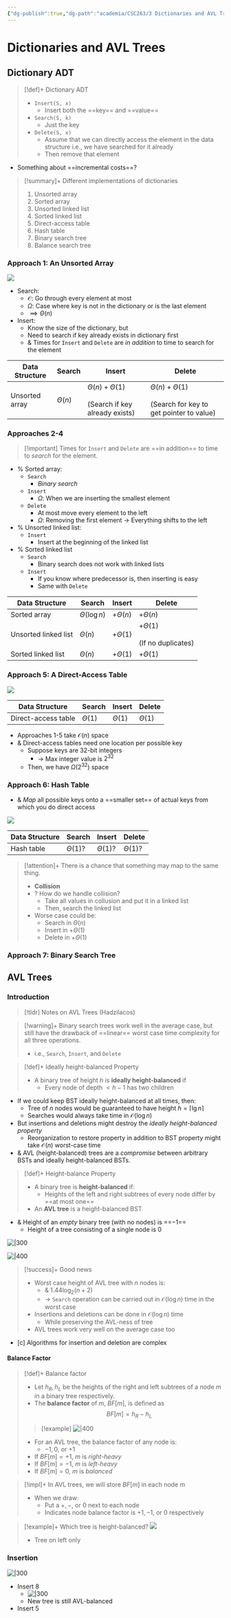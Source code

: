```yaml
---
{"dg-publish":true,"dg-path":"academia/CSC263/3 Dictionaries and AVL Trees/Dictionaries and AVL Trees.md","permalink":"/academia/csc-263/3-dictionaries-and-avl-trees/dictionaries-and-avl-trees/","tags":["cs","lecture","note","university"],"created":"2025-01-21T14:18:43.095-05:00","updated":"2025-01-25T13:35:21.113-05:00"}
---
```



# Dictionaries and AVL Trees

## Dictionary ADT

> [!def]+ Dictionary ADT
> - `Insert(S, x)`
>     - Insert both the ==key== and ==value==
> - `Search(S, k)`
>     - Just the key
> - `Delete(S, x)`
>     - Assume that we can directly access the element in the data structure i.e., we have searched for it already
>     - Then remove that element

- Something about ==incremental costs==?

> [!summary]+ Different implementations of dictionaries
> 1. Unsorted array
> 2. Sorted array
> 3. Unsorted linked list
> 4. Sorted linked list
> 5. Direct-access table
> 6. Hash table
> 7. Binary search tree
> 8. Balance search tree

### Approach 1: An Unsorted Array

![](https://i.imgur.com/2gR2lPi.png)

- Search:
    - $\mathcal{O}$: Go through every element at most
    - $\Omega$: Case where key is not in the dictionary or is the last element
    - $\implies \Theta(n)$
- Insert:
    - Know the size of the dictionary, but
    - Need to search if key already exists in dictionary first
    - & Times for `Insert` and `Delete` are *in addition* to time to search for the element

| Data Structure | Search      | Insert                                                        | Delete                                                                  |
| -------------- | ----------- | ------------------------------------------------------------- | ----------------------------------------------------------------------- |
| Unsorted array | $\Theta(n)$ | $\Theta(n) + \Theta(1)$<br><br>(Search if key already exists) | $\Theta(n) + \Theta(1)$<br><br>(Search for key to get pointer to value) |

### Approaches 2-4

> [!important] Times for `Insert` and `Delete` are ==in addition== to time to *search* for the element.

- % Sorted array:
    - `Search`
        - *Binary search*
    - `Insert`
        - $\Omega$: When we are inserting the smallest element
    - `Delete`
        - At most move every element to the left
        - $\Omega$: Removing the first element → Everything shifts to the left
- % Unsorted linked list:
    - `Insert`
        - Insert at the beginning of the linked list
- % Sorted linked list
    - `Search`
        - Binary search does not work with linked lists
    - `Insert`
        - If you know where predecessor is, then inserting is easy
        - Same with `Delete`

| Data Structure       | Search           | Insert        | Delete                                  |
| -------------------- | ---------------- | ------------- | --------------------------------------- |
| Sorted array         | $\Theta(\log n)$ | $+ \Theta(n)$ | $+\Theta(n)$                            |
| Unsorted linked list | $\Theta(n)$      | $+\Theta(1)$  | $+ \Theta(1)$<br><br>(If no duplicates) |
| Sorted linked list   | $\Theta(n)$      | $+ \Theta(1)$ | $+ \Theta(1)$                           |

### Approach 5: A Direct-Access Table

![](https://i.imgur.com/FiLPE0o.png)

| Data Structure      | Search      | Insert      | Delete      |
| ------------------- | ----------- | ----------- | ----------- |
| Direct-access table | $\Theta(1)$ | $\Theta(1)$ | $\Theta(1)$ |

- Approaches 1-5 take $\mathcal{O}(n)$ space
- & Direct-access tables need one location per possible key
    - Suppose keys are 32-bit integers
        - → Max integer value is $2^{32}$
    - Then, we have $\Omega(2^{32})$ space

### Approach 6: Hash Table

- & *Map* all possible keys onto a ==smaller set== of actual keys from which you do direct access

![](https://i.imgur.com/fF1bsmF.png)

| Data Structure | Search       | Insert       | Delete       |
| -------------- | ------------ | ------------ | ------------ |
| Hash table     | $\Theta(1)$? | $\Theta(1)$? | $\Theta(1)$? |

> [!attention]+ There is a chance that something may map to the same thing.
> - **Collision**
> - ? How do we handle collision?
>     - Take all values in collusion and put it in a linked list
>     - Then, search the linked list
> - Worse case could be:
>     - Search in $\Theta(n)$
>     - Insert in $+\Theta(1)$
>     - Delete in $+\Theta(1)$

### Approach 7: Binary Search Tree

## AVL Trees

### Introduction

> [!tldr] Notes on AVL Trees (Hadzilacos)

> [!warning]+ Binary search trees work well in the average case, but still have the drawback of ==linear== worst case time complexity for all three operations.
> - i.e., `Search`, `Insert`, and `Delete`

> [!def]+ Ideally height-balanced Property
> - A binary tree of height $h$ is **ideally height-balanced** if
>     - Every node of depth $< h-1$ has two children

- If we could keep BST ideally height-balanced at all times, then:
    - Tree of $n$ nodes would be guaranteed to have height $h = \lceil \lg n \rceil$
    - Searches would always take time in $\mathcal{O}(\log n)$
- But insertions and deletions might destroy the *ideally height-balanced property*
    - Reorganization to restore property in addition to BST property might take $\mathcal{O}(n)$ worst-case time
- & AVL (height-balanced) trees are a *compromise* between arbitrary BSTs and ideally height-balanced BSTs.

> [!def]+ Height-balance Property
> - A binary tree is **height-balanced** if:
>     - Heights of the left and right subtrees of every node differ by ==at most one==
> - An **AVL tree** is a height-balanced BST

- & Height of an *empty* binary tree (with no nodes) is ==$-1$==
    - Height of a tree consisting of a single node is $0$

![|300](https://i.imgur.com/VozRfr4.png)

![|400](https://i.imgur.com/FJQbT96.png)

> [!success]+ Good news
> - Worst case height of AVL tree with $n$ nodes is:
>     - & $1.44 \log_{2}(n+2)$
>     - → `Search` operation can be carried out in $\mathcal{O}(\log n)$ time in the worst case
> - Insertions and deletions can be done in $\mathcal{O}(\log n)$ time
>     - While preserving the AVL-ness of tree
> - AVL trees work very well on the average case too

- [c] Algorithms for insertion and deletion are complex

#### Balance Factor

> [!def]+ Balance factor
> - Let $h_{R}, h_{L}$ be the heights of the right and left subtrees of a node $m$ in a binary tree respectively.
> - The **balance factor** of $m$, $BF[m]$, is defined as $$BF[m] = h_{R} - h_{L}$$
>
> > [!example]
> > ![|400](https://i.imgur.com/0QRQF12.png)
>
> - For an AVL tree, the balance factor of any node is:
>     - $-1, 0,$ or $+1$
> - If $BF[m] = +1$, $m$ is *right-heavy*
> - If $BF[m] = -1$, $m$ is *left-heavy*
> - If $BF[m] = 0$, $m$ is *balanced*

> [!impl]+ In AVL trees, we will store $BF[m]$ in each node $m$
> - When we draw:
>     - Put a $+, -,$ or $0$ next to each node
>     - Indicates node balance factor is $+1, -1,$ or $0$ respectively

> [!example]+ Which tree is height-balanced?
> ![](https://i.imgur.com/jYO8rXl.png)
> - Tree on left only

### Insertion

![|300](https://i.imgur.com/PEtpDyU.png)

- Insert 8
    - ![|300](https://i.imgur.com/gMh5mmr.png)
    - New tree is still AVL-balanced
- Insert 5
